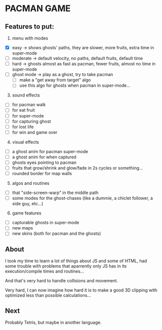 # PACMAN GAME

## Features to put:

1. menu with modes
  - [x] easy -> shows ghosts' paths, they are slower, more fruits, extra time in super-mode
  - [ ] moderate -> default velocity, no paths, default fruits, default time
  - [ ] hard -> ghosts almost as fast as pacman, fewer fruits, almost no time in super-mode
  - [ ] ghost mode -> play as a ghost, try to take pacman
    - [ ] make a "get away from target" algo
    - [ ] use this algo for ghosts when pacman in super-mode...

3. sound effects
  - [ ] for pacman walk
  - [ ] for eat fruit
  - [ ] for super-mode
  - [ ] for capturing ghost
  - [ ] for lost life
  - [ ] for win and game over

4. visual effects
  - [ ] a ghost anim for pacman super-mode
  - [ ] a ghost anim for when captured
  - [ ] ghosts eyes pointing to pacman
  - [ ] fruits that grow/shrink and glow/fade in 2s cycles or something...
  - [ ] rounded border for map walls
  
5. algos and routines
  - [ ] that "side-screen-warp" in the middle path
  - [ ] some modes for the ghost-chases (like a dummie, a chiclet follower, a side guy, etc...)

6. game features
  - [ ] capturable ghosts in super-mode
  - [ ] new maps
  - [ ] new skins (both for pacman and the ghosts)

## About
I took my time to learn a lot of things about JS and some of HTML, had some trouble with problems that aparrently only JS has in its execution/compile times and routines...

And that's very hard to handle collisions and movement.

Very hard, I can now imagine how hard it is to make a good 3D clipping with optimized less than possible calculations...

## Next
Probably Tetris, but maybe in another language.
